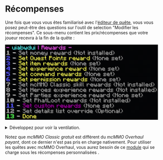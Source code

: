 # Récompenses

Une fois que vous vous êtes familiarisé avec l'[éditeur de quête](../setup/quests-editor.md), vous vous posez peut-être des questions sur l'outil de selection "Modifier les récompenses". Ce sous-menu contient les prix/récompenses que votre joueur recevra à la fin de la quête :

![](../.gitbook/assets/rewards.png)

<details>

<summary>Développez pour voir la ventilation.</summary>

1. Monetary prize through [Vault](https://pikamug.gitbook.io/quests/v/french-francais/debutant/dependencies#vault)
2. Points for use as a quest Requirement
3. Material prize such as Emeralds or Diamonds
4. Vanilla experience levels prize
5. Run command from the console (`<player>` replaces name)
6. Give player permission from the console through Vault
7. [mcMMO Classic](https://pikamug.gitbook.io/quests/v/french-francais/debutant/dependencies#mcmmo-classic) experience levels prize
8. [Heroes](https://pikamug.gitbook.io/quests/v/french-francais/debutant/dependencies#heroes) experience levels prize
9. [Parties](https://pikamug.gitbook.io/quests/v/french-francais/debutant/dependencies#parties) experience levels prize
10. Rewards from a [Quests module](../casual/modules.md)
11. Override message shown to the player describing their rewards
12. Finish working on your quest reward

</details>

Notez que _mcMMO Classic gratuit_ est différent du _mcMMO Overhaul payant_, dont ce dernier n'est pas pris en charge nativement. Pour utiliser les quêtes avec mcMMO Overhaul, vous aurez besoin de ce [module](https://pikamug.gitbook.io/quests/v/french-francais/intermediaire/modules#mcmmo-overhaul) qui se charge sous les récompenses personnalisées .
